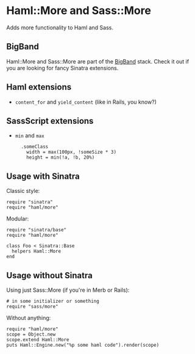 Haml::More and Sass::More
=========================

Adds more functionality to Haml and Sass.

BigBand
-------

Haml::More and Sass::More are part of the [BigBand](http://github.com/rkh/big_band) stack.
Check it out if you are looking for fancy Sinatra extensions.

Haml extensions
---------------

* `content_for` and `yield_content` (like in Rails, you know?)

SassScript extensions
---------------------

* `min` and `max`

        .someClass
          width = max(100px, !someSize * 3)
          height = min(!a, !b, 20%)

Usage with Sinatra
------------------

Classic style:

    require "sinatra"
    require "haml/more"

Modular:

    require "sinatra/base"
    require "haml/more"
    
    class Foo < Sinatra::Base
      helpers Haml::More
    end


Usage without Sinatra
---------------------

Using just Sass::More (if you're in Merb or Rails):

    # in some initializer or something
    require "sass/more"

Without anything:

    require "haml/more"
    scope = Object.new
    scope.extend Haml::More
    puts Haml::Engine.new("%p some haml code").render(scope)
